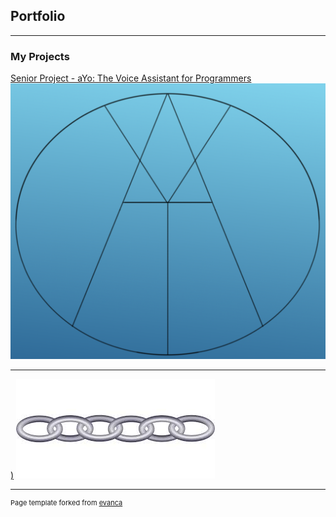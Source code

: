 ## Portfolio

---

### My Projects

[Senior Project - aYo: The Voice Assistant for Programmers](/https://github.com/csc2330-fall2019/counting-chars-TimDrews1)
<img src="images/aYo_image.png?raw=true"/>

---
[)](/pdf/sample_presentation.pdf)
<img src="images/Linked List.jpg?raw=true"/>

---
<p style="font-size:11px">Page template forked from <a href="https://github.com/evanca/quick-portfolio">evanca</a></p>
<!-- Remove above link if you don't want to attibute -->
